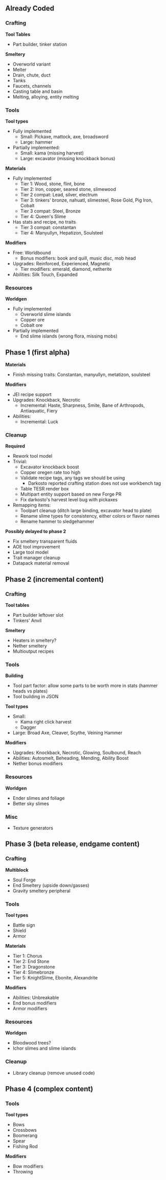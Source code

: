 ## Already Coded

### Crafting
**Tool Tables**

* Part builder, tinker station

**Smeltery**

* Overworld variant
* Melter
* Drain, chute, duct
* Tanks
* Faucets, channels
* Casting table and basin
* Melting, alloying, entity melting

### Tools

**Tool types**

* Fully implemented
    * Small: Pickaxe, mattock, axe, broadsword
    * Large: hammer
* Partially implemented:
    * Small: kama (missing harvest)
    * Large: excavator (missing knockback bonus)

**Materials**

* Fully implemented
    * Tier 1: Wood, stone, flint, bone
    * Tier 2: Iron, copper, seared stone, slimewood
    * Tier 2 compat: Lead, silver, electrum
    * Tier 3: tinkers' bronze, nahuatl, slimesteel, Rose Gold, Pig Iron, Cobalt
    * Tier 3 compat: Steel, Bronze
    * Tier 4: Queen's Slime
* Has stats and recipe, no traits
    * Tier 3 compat: constantan
    * Tier 4: Manyullyn, Hepatizon, Soulsteel

**Modifiers**

* Free: Worldbound
    * Bonus modifiers: book and quill, music disc, mob head
* Upgrades: Reinforced, Experienced, Magnetic
    * Tier modifiers: emerald, diamond, netherite
* Abilities: Silk Touch, Expanded

### Resources

**Worldgen**

* Fully implemented
    * Overworld slime islands
    * Copper ore
    * Cobalt ore
* Partially implemented
    * End slime islands (wrong flora, missing mobs)

## Phase 1 (first alpha)

**Materials**

* Finish missing traits: Constantan, manyullyn, metatizon, soulsteel

**Modifiers**

* JEI recipe support
* Upgrades: Knockback, Necrotic
    * Incremental: Haste, Sharpness, Smite, Bane of Arthropods, Antiaquatic, Fiery
* Abilities:
    * Incremental: Luck

### Cleanup

**Required**

* Rework tool model
* Trivial:
    * Excavator knockback boost
    * Copper oregen rate too high
    * Validate recipe tags, any tags we should be using
        * Darkosto reported crafting station does not use workbench tag
    * Table TESR render box
    * Multipart entity support based on new Forge PR
    * Fix darkosto's harvest level bug with pickaxes
* Remapping items:
    * Toolpart cleanup (ditch large binding, excavator head to plate)
    * Rename slime types for consistency, either colors or flavor names
    * Rename hammer to sledgehammer

**Possibly delayed to phase 2**

* Fix smeltery transparent fluids
* AOE tool improvement
* Large tool model
* Trait manager cleanup
* Datapack material removal

## Phase 2 (incremental content)

### Crafting

**Tool tables**

* Part builder leftover slot
* Tinkers' Anvil

**Smeltery**

* Heaters in smeltery?
* Nether smeltery
* Multioutput recipes

### Tools

**Building**

* Tool part factor: allow some parts to be worth more in stats (hammer heads vs plates)
* Tool building in JSON

**Tool types**

* Small:
    * Kama right click harvest
    * Dagger
* Large: Broad Axe, Cleaver, Scythe, Veining Hammer

**Modifiers**

* Upgrades: Knockback, Necrotic, Glowing, Soulbound, Reach
* Abilities: Autosmelt, Beheading, Mending, Ability Boost
* Nether bonus modifiers

### Resources 
**Worldgen**

* Ender slimes and foliage
* Better sky slimes

### Misc

* Texture generators

## Phase 3 (beta release, endgame content)

### Crafting
**Multiblock**

* Soul Forge
* End Smeltery (upside down/gasses)
* Gravity smeltery peripheral

### Tools

**Tool types**

* Battle sign
* Shield
* Armor

**Materials**

* Tier 1: Chorus
* Tier 2: End Stone
* Tier 3: Dragonstone
* Tier 4: Slimebronze
* Tier 5: KnightSlime, Ebonite, Alexandrite

**Modifiers**

* Abilities: Unbreakable
* End bonus modifiers
* Armor modifiers

### Resources

**Worldgen**

* Bloodwood trees?
* Ichor slimes and slime islands

### Cleanup

* Library cleanup (remove unused code)

## Phase 4 (complex content)

### Tools

**Tool types**

* Bows
* Crossbows
* Boomerang
* Spear
* Fishing Rod

**Modifiers**

* Bow modifiers
* Throwing